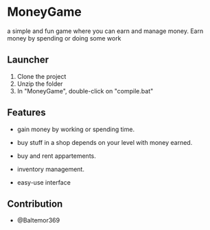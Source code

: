 # MoneyGame

a simple and fun game where you can earn and manage money. Earn money by spending or doing some work

## Launcher

1. Clone the project
2. Unzip the folder
3. In "MoneyGame", double-click on "compile.bat"

## Features

- gain money by working or spending time.

- buy stuff in a shop depends on your level with money earned.

- buy and rent appartements.

- inventory management.

- easy-use interface

## Contribution

- @Baltemor369
